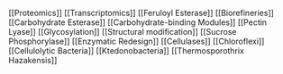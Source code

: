 [[Proteomics]]
[[Transcriptomics]]
[[Feruloyl Esterase]]
[[Biorefineries]]
[[Carbohydrate Esterase]]
[[Carbohydrate-binding Modules]]
[[Pectin Lyase]]
[[Glycosylation]]
[[Structural modification]]
[[Sucrose Phosphorylase]]
[[Enzymatic Redesign]]
[[Cellulases]]
[[Chloroflexi]]
[[Cellulolytic Bacteria]]
[[Ktedonobacteria]]
[[Thermosporothrix Hazakensis]]
